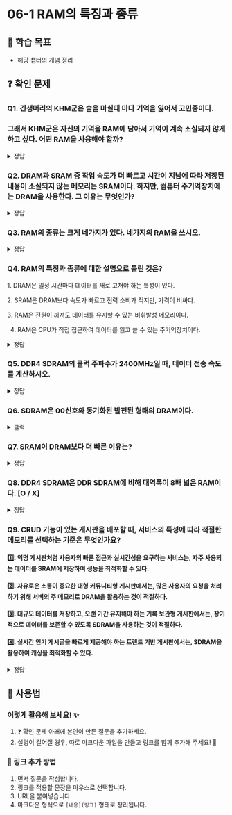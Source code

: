 # 06-1 RAM의 특징과 종류

## 📌 학습 목표

- 해당 챕터의 개념 정리

## ❓ 확인 문제


### Q1. 긴생머리의 KHM군은 술을 마실때 마다 기억을 잃어서 고민중이다.

### 그래서 KHM군은 자신의 기억을 RAM에 담아서 기억이 계속 소실되지 않게 하고 싶다. 어떤 RAM을 사용해야 할까?


<details>
<summary>정답</summary>

- **SRAM **

**[해설]**

# 🧠 RAM (Random Access Memory) 이란?

RAM(램)은 **컴퓨터의 작업 공간** 역할을 하는 메모리입니다.

- CPU가 프로그램을 실행할 때 **필요한 데이터를 임시로 저장**하는 곳
- 속도가 빠르지만 **전원이 꺼지면 데이터가 사라지는** **휘발성(Volatile) 메모리**
- 용량이 크면 클수록 **더 많은 프로그램을 동시에 실행**할 수 있음

💡 쉽게 말해, RAM은 **책상** 같은 존재!

- 책상이 클수록 더 많은 책(프로그램)을 펼쳐놓고 작업 가능

- 하지만 책상 위 자료는 정리하지 않으면 사라지는 것처럼, RAM의 데이터도 **컴퓨터를 끄면 사라짐**

## 램의 종류로 DRAM,SRAM,SDRAM등이 있습니다.


## ✅ 차이점과 장단점

| 메모리 종류                  | 특징                                                  | 장점                                                       | 단점                                                 |
| ---------------------------- | ----------------------------------------------------- | ---------------------------------------------------------- | ---------------------------------------------------- |
| **DRAM (Dynamic RAM)**       | 주기적으로 데이터를 새로고침(refresh)해야 하는 메모리 | 가격이 저렴하고, 용량이 크다                               | 속도가 상대적으로 느리고, 전력 소비가 많다           |
| **SRAM (Static RAM)**        | 새로고침 없이 데이터를 유지하는 메모리                | 속도가 빠르고, 전력 소비가 적다                            | 가격이 비싸고, 용량이 작다                           |
| **SDRAM (Synchronous DRAM)** | CPU 클럭(Clock)과 동기화된 DRAM                       | 기존 DRAM보다 속도가 빠르며, 대량의 데이터를 처리하기 좋다 | SRAM보다는 느리고, 여전히 주기적인 새로고침이 필요함 |

---

## 🎯 정리하면?

- **빠른 속도 원하면?** → **SRAM**
- **대용량 & 가성비 원하면?** → **DRAM / SDRAM**
- **CPU랑 동기화해서 더 빠르게 쓰고 싶다?** → **SDRAM**


💡 그래서 컴퓨터에서는 주로 **SDRAM**(DDR4, DDR5 같은 램)이나 **DRAM**을 사용하고, CPU 내부 캐시는 **SRAM**을 쓴다.

---

</details>

### Q2. DRAM과 SRAM 중 작업 속도가 더 빠르고 시간이 지남에 따라 저장된 내용이 소실되지 않는 메모리는 SRAM이다. 하지만, 컴퓨터 주기억장치에는 DRAM을 사용한다. 그 이유는 무엇인가?

<details>
<summary>정답</summary>

#### SRAM은 DRAM에 비해 속도가 빠르나, 집적도가 낮고 소비 전력도 크며 가격이 더 비싸기 때문에 비교적 저렴한 가격에 큰 용량을 사용 가능한 DRAM을 주기억장치로 사용한다.

- SRAM은 대용량이 필요하지 않고 빠른 처리 속도가 필요한 캐시 메모리에 사용됩니다.

---

</details>

### Q3. RAM의 종류는 크게 네가지가 있다. 네가지의 RAM을 쓰시오.

<details>
<summary>정답</summary>

#### DRAM, SRAM, SDRAM, DDR SDRAM

</details>


### Q4. RAM의 특징과 종류에 대한 설명으로 틀린 것은?

1️. DRAM은 일정 시간마다 데이터를 새로 고쳐야 하는 특성이 있다.

2️. SRAM은 DRAM보다 속도가 빠르고 전력 소비가 적지만, 가격이 비싸다.

3️. RAM은 전원이 꺼져도 데이터를 유지할 수 있는 비휘발성 메모리이다.

4. RAM은 CPU가 직접 접근하여 데이터를 읽고 쓸 수 있는 주기억장치이다.

<details>
<summary>정답</summary>


**3. RAM은 전원이 꺼져도 데이터를 유지할 수 있는 비휘발성 메모리이다. X**

- RAM은 휘발성(Volatile) 메모리이므로, 전원이 꺼지면 저장된 데이터가 모두 사라집니다.
- CPU가 직접 접근하여 데이터를 읽고 쓸 수 있는 주기억장치

**[해설]**

**1. DRAM은 일정 시간마다 데이터를 새로 고쳐야 하는 특성이 있다.**

- 데이터를 유지하려면 주기적으로 새로 고쳐야(Refresh) 하는 특성이 있음
- 속도가 빠르고 용량이 크지만 전력 소비가 많음

**2️. SRAM은 DRAM보다 속도가 빠르고 전력 소비가 적지만, 가격이 비싸다.**

- 데이터 새로 고침 없이 유지 가능
- DRAM보다 속도가 빠르고 소비 전력이 낮지만, 가격이 비쌈
- 주로 CPU 캐시 메모리로 사용됨

**4. RAM은 CPU가 직접 접근하여 데이터를 읽고 쓸 수 있는 주기억장치이다.**

- CPU가 실행 중인 프로그램과 데이터를 저장하는 공간
- 속도가 빠르며, CPU가 직접 접근하여 연산 수행


---

</details>

### Q5. DDR4 SDRAM의 클럭 주파수가 2400MHz일 때, 데이터 전송 속도를 계산하시오.

<details>
<summary>정답</summary>


**38,400MB/s(=38.4GB/s)**

**[해설]**

**DDR SDRAM 데이터 전송 속도 = 클럭 주파수 _ 2 _ 8(바이트)**

#### DDR SDRAM은 한 클럭에 두 번씩 CPU와 데이터를 주고 받을 수 있으므로 2를 곱해주며, 단위를 맞춰주기 위해 8을 곱해줌(바이트 표시)

**2400 _ 2 _ 8 = 38,400MB/s = 38.4GB/s**

</details>


### Q6. SDRAM은 00신호와 동기화된 발전된 형태의 DRAM이다.

<details>
<summary>클럭</summary>

#### DRAM은 비동기 방식이기 때문에 요청이 들어오면 개별적으로 처리했지만, SDRAM은 클럭에 맞춰 데이터를 주고받아 속도를 개선한다.

#### SDRAM의 주요 특징

- 클럭 동기화 (Synchronous) - SDRAM은 시스템 버스의 클럭 신호에 맞춰 데이터를 읽고 씁니다.

- 파이프라인 방식 (Pipelining) - 여러 개의 명령을 동시에 수행할 수 있도록 설계되어 명령 실행 속도가 빨라집니다.
  예를 들어, 데이터를 읽어오는 동안 다음 명령을 준비할 수 있어 메모리 액세스 지연(Latency) 이 줄어듭니다.

- 뱅크 인터리빙 (Bank Interleaving) - SDRAM 내부는 여러 개의 메모리 뱅크(Bank) 로 나누어져 있어, 한 뱅크에서 데이터를 읽는 동안 다른 뱅크를 준비할 수 있습니다.
  이를 통해 메모리 병목 현상을 줄이고, 연속적인 데이터 전송 속도를 향상시킵니다.

- 더블 데이터 레이트 (DDR) 발전 - 초기 SDRAM은 클럭 주파수당 1번(싱글 데이터 레이트, SDR) 데이터를 전송하지만, 발전된 DDR SDRAM은 한 클럭 주기에서 2번(더블 데이터 레이트, DDR) 데이터를 전송하여 대역폭을 증가시켰습니다.

</details>

### Q7. SRAM이 DRAM보다 더 빠른 이유는?

<details>
	<summary>정답</summary>
	<h4>DRAM은 capacitor 방전으로 인한 데이터 손실 방지를 위한 리프레쉬 과정에서 레이턴시(지연)이 발생하기 때문</h4>
	---
	
	- DRAM은 스위치 역할을 하는 1개의 트랜지스터와 데이터를 저장하고 있는 1개의 캐파시터로 구성
		- 캐파시터에 저장된 전하량이 일정 역치를 넘으면 1bit, 넘지 못하면 0bit
		- 캐파시터의 전하 방전으로 인한 데이터 유실을 막기 위해 지속적인 갱신 필요
	- SRAM은 스위치 역할을 하는 2개의 트랜지스터와 데이터를 저장하고 있는 4개의 트랜지스터로 구성
		- DRAM과 달리 갱신 과정은 필요없으나 더 많은 트랜지스터를 이용하기에 전력 소모가 크고 집적도에서 손해를 봄
</details>

### Q8. DDR4 SDRAM은 DDR SDRAM에 비해 대역폭이 8배 넓은 RAM이다. [O / X]

<details> 
<summary>정답</summary>

#### O

**[해설]**
DDR4 SDRAM의 대역폭은 DDR(Double Data Rate) SDRAM보다 8배, SDRAM(Synchronous Dynamic RAM) 보다 16배 넓다.

</details> 


### **Q9. CRUD 기능이 있는 게시판을 배포할 때, 서비스의 특성에 따라 적절한 메모리를 선택하는 기준은 무엇인가요?**  

#### 1️⃣. 익명 게시판처럼 사용자의 빠른 접근과 실시간성을 요구하는 서비스는, 자주 사용되는 데이터를 SRAM에 저장하여 성능을 최적화할 수 있다.  
#### 2️⃣. 자유로운 소통이 중요한 대형 커뮤니티형 게시판에서는, 많은 사용자의 요청을 처리하기 위해 서버의 주 메모리로 DRAM을 활용하는 것이 적절하다.  
#### 3️⃣. 대규모 데이터를 저장하고, 오랜 기간 유지해야 하는 기록 보관형 게시판에서는, 장기적으로 데이터를 보존할 수 있도록 SDRAM을 사용하는 것이 적절하다.  
#### 4️⃣. 실시간 인기 게시글을 빠르게 제공해야 하는 트렌드 기반 게시판에서는, SDRAM을 활용하여 캐싱을 최적화할 수 있다.  

<details>  
<summary>정답</summary>  
 
#### 3️⃣. 대규모 데이터를 저장하고, 오랜 기간 유지해야 하는 기록 보관형 게시판에서는, 장기적으로 데이터를 보존할 수 있도록 SDRAM을 사용하는 것이 적절하다.  
>  - SDRAM은 휘발성 메모리로, 서버가 재시작되면 데이터가 사라짐.  
>  - 장기 저장이 필요한 데이터는 SSD/HDD 또는 데이터베이스(MySQL, PostgreSQL 등)에 저장해야 함.  

---  

#### 1️⃣. 익명 게시판처럼 사용자의 빠른 접근과 실시간성을 요구하는 서비스는, 자주 사용되는 데이터를 SRAM에 저장하여 성능을 최적화할 수 있다.  
#### 2️⃣. 자유로운 소통이 중요한 대형 커뮤니티형 게시판에서는, 많은 사용자의 요청을 처리하기 위해 서버의 주 메모리로 DRAM을 활용하는 것이 적절하다.  
#### 4️⃣. 실시간 인기 게시글을 빠르게 제공해야 하는 트렌드 기반 게시판에서는, SDRAM을 활용하여 캐싱을 최적화할 수 있다.  

---

### **메모리 별로 적합한 서비스**  

- **SRAM -> 실시간성이 중요한 익명 게시판**  
>  - 속도가 빠르지만 용량이 작고 비용이 높음.  
>  - **사용 예:** CPU 캐시, 추천 알고리즘 실행.  

- **DRAM -> 대형 커뮤니티 게시판**  
> - 서버의 주 메모리로 활용, 빠른 데이터 처리가 가능하지만 휘발성.  
> - **사용 예:** 많은 사용자의 요청을 처리하는 서버 메모리.  

- **SDRAM -> 인기 게시글을 제공하는 트렌드 기반 게시판**  
> - CPU와 동기화되어 빠르게 데이터를 처리할 수 있음.  
> - **사용 예:** 실시간 인기 게시글 캐싱, 빠른 데이터 조회.  

- **SSD / HDD -> 기록 보관형 게시판**  
> - 데이터를 영구적으로 저장하는 역할.  
> - **사용 예:** MySQL, PostgreSQL 같은 데이터 저장소.  

</details>

## 📝 사용법

### 이렇게 활용해 보세요! ✨

1. ❓ 확인 문제 아래에 본인이 만든 질문을 추가하세요.
2. 설명이 길어질 경우, 따로 마크다운 파일을 만들고 링크를 함께 추가해 주세요! 🔗

### 🔗 링크 추가 방법

1. 먼저 질문을 작성합니다.
2. 링크를 적용할 문장을 마우스로 선택합니다.
3. URL을 붙여넣습니다.
4. 마크다운 형식으로 `[내용](링크)` 형태로 정리됩니다.

